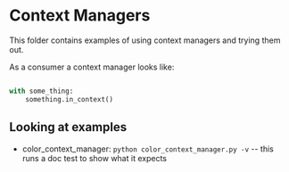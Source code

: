 # Context Managers

This folder contains examples of using context managers and trying them out.

As a consumer a context manager looks like:

```python

with some_thing:
    something.in_context()
```


## Looking at examples

* color_context_manager: `python color_context_manager.py -v` -- this runs a doc test to show what it expects